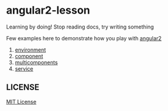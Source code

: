 angular2-lesson
============================

Learning by doing! Stop reading docs, try writing something

Few examples here to demonstrate how you play with [angular2](https://angular.io/)

1. [environment](https://github.com/leftstick/angular2-lesson/tree/master/examples/environment)
2. [component](https://github.com/leftstick/angular2-lesson/tree/master/examples/component)
3. [multicomponents](https://github.com/leftstick/angular2-lesson/tree/master/examples/multicomponents)
4. [service](https://github.com/leftstick/angular2-lesson/tree/master/examples/service)


## LICENSE ##

[MIT License](https://raw.githubusercontent.com/leftstick/angular2-lesson/master/LICENSE)
